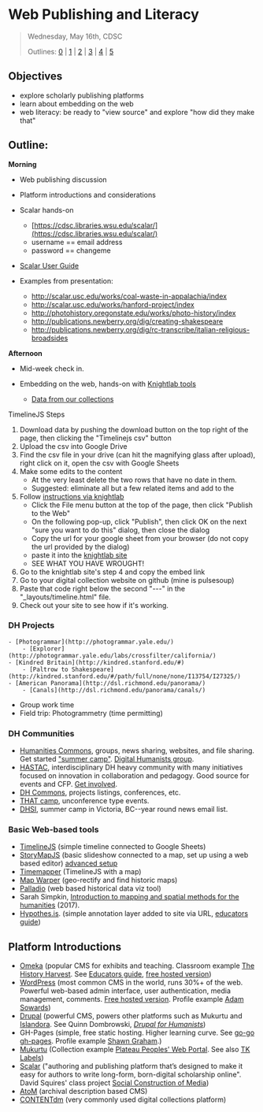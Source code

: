# Web Publishing and Literacy

> Wednesday, May 16th, CDSC
> 
> Outlines: [0](day-0.md) | [1](day-1.md) | [2](day-2.md) | [3](day-3.md) | [4](day-4.md) | [5](day-5.md)

## Objectives

- explore scholarly publishing platforms
- learn about embedding on the web
- web literacy: be ready to "view source" and explore "how did they make that"

## Outline: 

**Morning** 

- Web publishing discussion
- Platform introductions and considerations
- Scalar hands-on
    - [https://cdsc.libraries.wsu.edu/scalar/](https://cdsc.libraries.wsu.edu/scalar/)
    - username == email address
    - password == changeme
    
- [Scalar User Guide](http://scalar.usc.edu/works/guide2/index)
- Examples from presentation:
    - http://scalar.usc.edu/works/coal-waste-in-appalachia/index
    - http://scalar.usc.edu/works/hanford-project/index
    - http://photohistory.oregonstate.edu/works/photo-history/index 
    - http://publications.newberry.org/dig/creating-shakespeare
    - http://publications.newberry.org/dig/rc-transcribe/italian-religious-broadsides

**Afternoon**

- Mid-week check in. 

- Embedding on the web, hands-on with [Knightlab tools](https://knightlab.northwestern.edu/projects/)
    - [Data from our collections](https://dcnb.github.io/pulsesoup/data/)

 TimelineJS Steps
 1. Download data by pushing the download button on the top right of the page, then clicking the "Timelinejs csv" button
 2. Upload the csv into Google Drive
 3. Find the csv file in your drive (can hit the magnifying glass after upload), right click on it, open the csv with Google Sheets
 4. Make some edits to the content
    - At the very least delete the two rows that have no date in them. 
    - Suggested: eliminate all but a few related items and add to the 
 5. Follow [instructions via knightlab](https://timeline.knightlab.com/#make)
    - Click the File menu button at the top of the page, then click "Publish to the Web"
    - On the following pop-up, click "Publish", then click OK on the next "sure you want to do this" dialog, then close the dialog
    - Copy the url for your google sheet from your browser (do not copy the url provided by the dialog)
    - paste it into the [knightlab site](https://timeline.knightlab.com/#make)
    - SEE WHAT YOU HAVE WROUGHT!
 6. Go to the knightlab site's step 4 and copy the embed link
 7. Go to your digital collection website on github (mine is pulsesoup)
 8. Paste that code right below the second "---" in the "_layouts/timeline.html" file.
 9. Check out your site to see how if it's working. 

### DH Projects 
    - [Photogrammar](http://photogrammar.yale.edu/)
        - [Explorer](http://photogrammar.yale.edu/labs/crossfilter/california/)
    - [Kindred Britain](http://kindred.stanford.edu/#)
        - [Paltrow to Shakespeare](http://kindred.stanford.edu/#/path/full/none/none/I13754/I27325/)
    - [American Panorama](http://dsl.richmond.edu/panorama/)
        - [Canals](http://dsl.richmond.edu/panorama/canals/)
- Group work time 
- Field trip: Photogrammetry (time permitting)

### DH Communities

- [Humanities Commons](https://hcommons.org/), groups, news sharing, websites, and file sharing. Get started ["summer camp"](https://hcommons.org/groups/humanities-commons-summer-camp/). [Digital Humanists group](https://hcommons.org/groups/digital-humanists/).
- [HASTAC](https://www.hastac.org/), interdisciplinary DH heavy community with many initiatives focused on innovation in collaboration and pedagogy. Good source for events and CFP. [Get involved](https://www.hastac.org/getting-started-hastacorg).
- [DH Commons](http://dhcommons.org/), projects listings, conferences, etc.
- [THAT camp](http://thatcamp.org/), unconference type events.
- [DHSI](http://www.dhsi.org/), summer camp in Victoria, BC--year round news email list.

### Basic Web-based tools

- [TimelineJS](https://timeline.knightlab.com/) (simple timeline connected to Google Sheets)
- [StoryMapJS](https://storymap.knightlab.com/) (basic slideshow connected to a map, set up using a web based editor) [advanced setup](https://storymap.knightlab.com/advanced/)
- [Timemapper](http://timemapper.okfnlabs.org/) (TimelineJS with a map)
- [Map Warper](http://mapwarper.net/) (geo-rectify and find historic maps)
- [Palladio](http://hdlab.stanford.edu/palladio/) (web based historical data viz tool)
- Sarah Simpkin, [Introduction to mapping and spatial methods for the humanities](https://ssimpkin.github.io/dhsite2017/) (2017).
- [Hypothes.is](https://hypothes.is/). (simple annotation layer added to site via URL, [educators guide](https://hypothes.is/education/))

## Platform Introductions

- [Omeka](https://omeka.org/) (popular CMS for exhibits and teaching. Classroom example [The History Harvest](http://historyharvest.unl.edu/). See [Educators guide](http://info.omeka.net/omeka-net-help/use-case-educators/), [free hosted version](http://www.omeka.net/))
- [WordPress](https://wordpress.org/) (most common CMS in the world, runs 30%+ of the web. Powerful web-based admin interface, user authentication, media management, comments. [Free hosted version](https://wordpress.com/). Profile example [Adam Sowards](http://adamsowards.net/))
- [Drupal](https://www.drupal.org/) (powerful CMS, powers other platforms such as Mukurtu and [Islandora](https://islandora.ca/). See Quinn Dombrowski, [*Drupal for Humanists*](http://drupal.forhumanists.org/))
- GH-Pages (simple, free static hosting. Higher learning curve. See [go-go gh-pages](https://evanwill.github.io/go-go-ghpages/). Profile example [Shawn Graham](http://shawngraham.github.io/).)
- [Mukurtu](https://mukurtu.org/) (Collection example [Plateau Peoples'
Web Portal](https://plateauportal.libraries.wsu.edu/). See also [TK Labels](http://www.localcontexts.org/))
- [Scalar](http://scalar.usc.edu/scalar/) ("authoring and publishing platform that’s designed to make it easy for authors to write long-form, born-digital scholarship online". David Squires' class project [Social Construction of Media](http://scalar.usc.edu/works/cultures-of-social-media/index))
- [AtoM](https://www.accesstomemory.org/en/) (archival description based CMS)
- [CONTENTdm](https://www.oclc.org/en/contentdm.html) (very commonly used digital collections platform)
